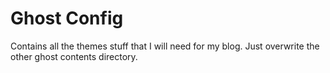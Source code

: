 Ghost Config
============

Contains all the themes stuff that I will need for my blog.
Just overwrite the other ghost contents directory.